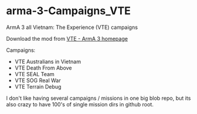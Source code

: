 # arma-3-Campaigns_VTE

ArmA 3 all Vietnam: The Experience (VTE) campaigns

Download the mod from [VTE - ArmA 3 homepage](https://www.vtemod.com/vte-arma3.php)

Campaigns:
* VTE Australians in Vietnam
* VTE Death From Above
* VTE SEAL Team
* VTE SOG Real War
* VTE Terrain Debug

I don't like having several campaigns / missions in one big blob repo, but its also crazy to have 100's of single mission dirs in github root.
